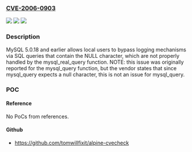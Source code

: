 ### [CVE-2006-0903](https://cve.mitre.org/cgi-bin/cvename.cgi?name=CVE-2006-0903)
![](https://img.shields.io/static/v1?label=Product&message=n%2Fa&color=blue)
![](https://img.shields.io/static/v1?label=Version&message=%3D%20n%2Fa%20&color=brighgreen)
![](https://img.shields.io/static/v1?label=Vulnerability&message=n%2Fa&color=brighgreen)

### Description

MySQL 5.0.18 and earlier allows local users to bypass logging mechanisms via SQL queries that contain the NULL character, which are not properly handled by the mysql_real_query function. NOTE: this issue was originally reported for the mysql_query function, but the vendor states that since mysql_query expects a null character, this is not an issue for mysql_query.

### POC

#### Reference
No PoCs from references.

#### Github
- https://github.com/tomwillfixit/alpine-cvecheck

